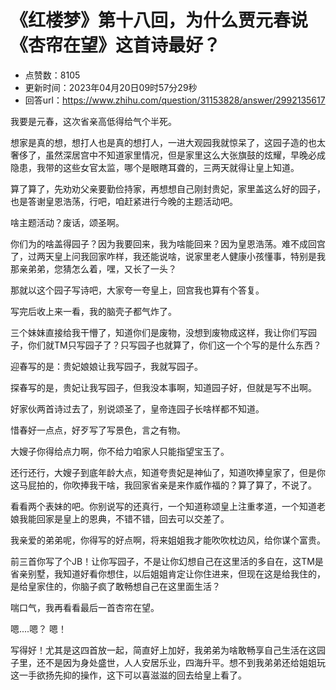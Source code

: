 # 《红楼梦》第十八回，为什么贾元春说《杏帘在望》这首诗最好？
- 点赞数：8105
- 更新时间：2023年04月20日09时57分29秒
- 回答url：https://www.zhihu.com/question/31153828/answer/2992135617
<body>
 <p data-pid="cmcxjtEW">我要是元春，这次省亲高低得给气个半死。</p>
 <p data-pid="Jxx8z8Sx">想家是真的想，想打人也是真的想打人，一进大观园我就惊呆了，这园子造的也太奢侈了，虽然深居宫中不知道家里情况，但是家里这么大张旗鼓的炫耀，早晚必成隐患，我带的这些女官太监，哪个是眼瞎耳聋的，三两天就得让皇上知道。</p>
 <p data-pid="SIZHGlpK">算了算了，先劝劝父亲要勤俭持家，再想想自己刚封贵妃，家里盖这么好的园子，也是答谢皇恩浩荡，行吧，咱赶紧进行今晚的主题活动吧。</p>
 <p data-pid="cacbi_EK">啥主题活动？废话，颂圣啊。</p>
 <p data-pid="4JCixfl1">你们为的啥盖得园子？因为我要回来，我为啥能回来？因为皇恩浩荡。难不成回宫了，过两天皇上问我回家咋样，我还能说啥，说家里老人健康小孩懂事，特别是我那亲弟弟，您猜怎么着，嘿，又长了一头？</p>
 <p data-pid="R6h4CUza">那就以这个园子写诗吧，大家夸一夸皇上，回宫我也算有个答复。</p>
 <p data-pid="Z3VFsG4C">写完后收上来一看，我的脑壳子都气炸了。</p>
 <p data-pid="uxy3NUxI">三个妹妹直接给我干懵了，知道你们是废物，没想到废物成这样，我让你们写园子，你们就TM只写园子了？只写园子也就算了，你们这一个个写的是什么东西？</p>
 <p data-pid="KW8hT3Cf">迎春写的是：贵妃娘娘让我写园子，我就写园子。</p>
 <p data-pid="CYdUAk1s">探春写的是，贵妃让我写园子，但我没本事啊，知道园子好，但就是写不出啊。</p>
 <p data-pid="r5NOZbMf">好家伙两首诗过去了，别说颂圣了，皇帝连园子长啥样都不知道。</p>
 <p data-pid="Uc85K3sm">惜春好一点点，好歹写了写景色，言之有物。</p>
 <p data-pid="HFezKs7H">大嫂子你得给点力啊，你不给力咱家人只能指望宝玉了。</p>
 <p data-pid="KlBTxjBy">还行还行，大嫂子到底年龄大点，知道夸贵妃是神仙了，知道吹捧皇家了，但是你这马屁拍的，你吹捧我干啥，我回家省亲是来作威作福的？算了算了，不说了。</p>
 <p data-pid="wztGHg5z">看看两个表妹的吧。你别说写的还真行，一个知道称颂皇上注重孝道，一个知道老娘我能回家是皇上的恩典，不错不错，回去可以交差了。</p>
 <p data-pid="n7cR_ljC">我亲爱的弟弟呢，你得写的好点啊，将来姐姐我才能吹吹枕边风，给你谋个富贵。</p>
 <p data-pid="9teO3PGo">前三首你写了个JB！让你写园子，不是让你幻想自己在这里活的多自在，这TM是省亲别墅，我知道好看你想住，以后姐姐肯定让你住进来，但现在这是给我住的，是给皇家住的，你脑子疯了敢畅想自己在这里面生活？</p>
 <p data-pid="DAoCr8o8">喘口气，我再看看最后一首杏帘在望。</p>
 <p data-pid="k2fRp11l">嗯....嗯？ 嗯！</p>
 <p data-pid="-5rzFFQe">写得好！尤其是这四首放一起，简直好上加好，我弟弟为啥敢畅享自己生活在这园子里，还不是因为身处盛世，人人安居乐业，四海升平。想不到我弟弟还给姐姐玩这一手欲扬先抑的操作，这下可以喜滋滋的回去给皇上看了。</p>
 <p></p>
 <p></p>
 <p></p>
</body>